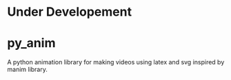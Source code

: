 # Under Developement
# py_anim
A python animation library for making videos using latex and svg inspired by manim library.

